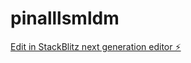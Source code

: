 # pinalllsmldm

[Edit in StackBlitz next generation editor ⚡️](https://stackblitz.com/~/github.com/ShahariaAbir/pinalllsmldm)